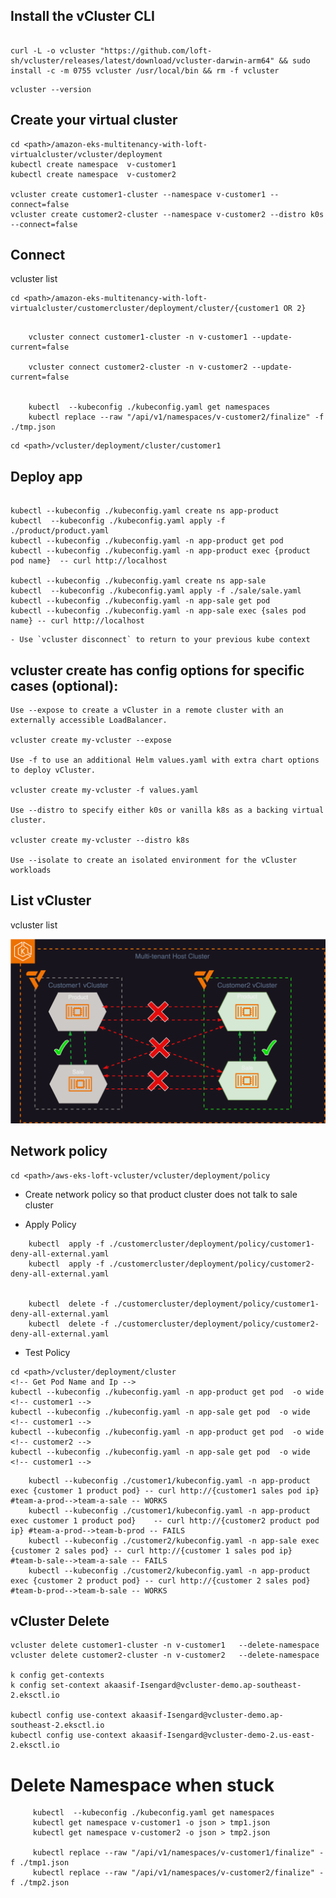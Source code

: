 ##  Install the vCluster CLI
```

curl -L -o vcluster "https://github.com/loft-sh/vcluster/releases/latest/download/vcluster-darwin-arm64" && sudo install -c -m 0755 vcluster /usr/local/bin && rm -f vcluster

```
```
vcluster --version
```


##  Create your virtual cluster

<!-- vcluster create dev-cluster --namespace v-dev --connect=false   -f vclusterconfig.yaml  --connect=false   -->

```
cd <path>/amazon-eks-multitenancy-with-loft-virtualcluster/vcluster/deployment  
kubectl create namespace  v-customer1
kubectl create namespace  v-customer2

vcluster create customer1-cluster --namespace v-customer1 --connect=false
vcluster create customer2-cluster --namespace v-customer2 --distro k0s --connect=false

```
## Connect
vcluster list
```
cd <path>/amazon-eks-multitenancy-with-loft-virtualcluster/customercluster/deployment/cluster/{customer1 OR 2}
```
<!-- below command will connect to product-cluster and add ./kubeconfig.yaml to folder -->
```

    vcluster connect customer1-cluster -n v-customer1 --update-current=false 

    vcluster connect customer2-cluster -n v-customer2 --update-current=false 


    kubectl  --kubeconfig ./kubeconfig.yaml get namespaces
    kubectl replace --raw "/api/v1/namespaces/v-customer2/finalize" -f ./tmp.json

```

```
cd <path>/vcluster/deployment/cluster/customer1

```
## Deploy app

```

kubectl --kubeconfig ./kubeconfig.yaml create ns app-product
kubectl  --kubeconfig ./kubeconfig.yaml apply -f ./product/product.yaml
kubectl --kubeconfig ./kubeconfig.yaml -n app-product get pod  
kubectl --kubeconfig ./kubeconfig.yaml -n app-product exec {product pod name}  -- curl http://localhost

kubectl --kubeconfig ./kubeconfig.yaml create ns app-sale
kubectl  --kubeconfig ./kubeconfig.yaml apply -f ./sale/sale.yaml
kubectl --kubeconfig ./kubeconfig.yaml -n app-sale get pod  
kubectl --kubeconfig ./kubeconfig.yaml -n app-sale exec {sales pod name} -- curl http://localhost

```

```
- Use `vcluster disconnect` to return to your previous kube context
```


## vcluster create has config options for specific cases (optional):

    Use --expose to create a vCluster in a remote cluster with an externally accessible LoadBalancer.

    vcluster create my-vcluster --expose

    Use -f to use an additional Helm values.yaml with extra chart options to deploy vCluster.

    vcluster create my-vcluster -f values.yaml

    Use --distro to specify either k0s or vanilla k8s as a backing virtual cluster.

    vcluster create my-vcluster --distro k8s

    Use --isolate to create an isolated environment for the vCluster workloads


##  List vCluster
vcluster list


<p align="center">
  <img  src="https://github.com/khanasif1/aws-eks-loft-vcluster/blob/main/architetcure/RefArchitecture.svg">
</p>

##  Network policy

```
cd <path>/aws-eks-loft-vcluster/vcluster/deployment/policy
```

- Create network policy so that product cluster does not talk to sale cluster
 
- Apply Policy

```
    kubectl  apply -f ./customercluster/deployment/policy/customer1-deny-all-external.yaml  
    kubectl  apply -f ./customercluster/deployment/policy/customer2-deny-all-external.yaml  


    kubectl  delete -f ./customercluster/deployment/policy/customer1-deny-all-external.yaml  
    kubectl  delete -f ./customercluster/deployment/policy/customer2-deny-all-external.yaml  
```

- Test Policy

```
cd <path>/vcluster/deployment/cluster
<!-- Get Pod Name and Ip -->
kubectl --kubeconfig ./kubeconfig.yaml -n app-product get pod  -o wide  <!-- customer1 -->
kubectl --kubeconfig ./kubeconfig.yaml -n app-sale get pod  -o wide <!-- customer1 -->
kubectl --kubeconfig ./kubeconfig.yaml -n app-product get pod  -o wide <!-- customer2 -->
kubectl --kubeconfig ./kubeconfig.yaml -n app-sale get pod  -o wide <!-- customer1 -->

```



```
    kubectl --kubeconfig ./customer1/kubeconfig.yaml -n app-product exec {customer 1 product pod} -- curl http://{customer1 sales pod ip}     #team-a-prod-->team-a-sale -- WORKS
    kubectl --kubeconfig ./customer1/kubeconfig.yaml -n app-product exec customer 1 product pod}    -- curl http://{customer2 product pod ip} #team-a-prod-->team-b-prod -- FAILS 
    kubectl --kubeconfig ./customer2/kubeconfig.yaml -n app-sale exec {customer 2 sales pod} -- curl http://{customer 1 sales pod ip}         #team-b-sale-->team-a-sale -- FAILS
    kubectl --kubeconfig ./customer2/kubeconfig.yaml -n app-product exec {customer 2 product pod} -- curl http://{customer 2 sales pod}       #team-b-prod-->team-b-sale -- WORKS

```


##  vCluster Delete

```
vcluster delete customer1-cluster -n v-customer1   --delete-namespace
vcluster delete customer2-cluster -n v-customer2   --delete-namespace

k config get-contexts
k config set-context akaasif-Isengard@vcluster-demo.ap-southeast-2.eksctl.io 

kubectl config use-context akaasif-Isengard@vcluster-demo.ap-southeast-2.eksctl.io
kubectl config use-context akaasif-Isengard@vcluster-demo-2.us-east-2.eksctl.io
```
# Delete Namespace when stuck

```    
     kubectl  --kubeconfig ./kubeconfig.yaml get namespaces
     kubectl get namespace v-customer1 -o json > tmp1.json
     kubectl get namespace v-customer2 -o json > tmp2.json

     kubectl replace --raw "/api/v1/namespaces/v-customer1/finalize" -f ./tmp1.json
     kubectl replace --raw "/api/v1/namespaces/v-customer2/finalize" -f ./tmp2.json
```
